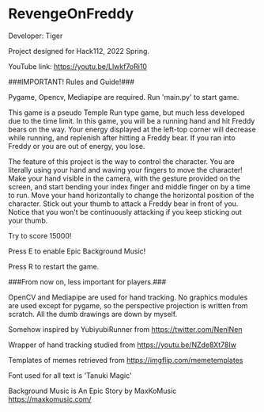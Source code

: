 # RevengeOnFreddy

Developer: Tiger

Project designed for Hack112, 2022 Spring.

YouTube link: https://youtu.be/Llwkf7oRi10

###IMPORTANT! Rules and Guide!###

Pygame, Opencv, Mediapipe are required.
Run 'main.py' to start game.

This game is a pseudo Temple Run type game,
but much less developed due to the time limit.
In this game, you will be a running hand and hit Freddy bears on the way.
Your energy displayed at the left-top corner will decrease while running,
and replenish after hitting a Freddy bear.
If you ran into Freddy or you are out of energy, you lose.

The feature of this project is the way to control the character.
You are literally using your hand and waving your fingers to move the character!
Make your hand visible in the camera, with the gesture provided on the screen,
and start bending your index finger and middle finger on by a time to run.
Move your hand horizontally to change the horizontal position of the character.
Stick out your thumb to attack a Freddy bear in front of you. 
Notice that you won't be continuously attacking if you keep sticking out your thumb.

Try to score 15000!

Press E to enable Epic Background Music!

Press R to restart the game.

###From now on, less important for players.###

OpenCV and Mediapipe are used for hand tracking.
No graphics modules are used except for pygame,
so the perspective projection is written from scratch.
All the dumb drawings are down by myself.

Somehow inspired by YubiyubiRunner from https://twitter.com/NenlNen

Wrapper of hand tracking studied from https://youtu.be/NZde8Xt78Iw 

Templates of memes retrieved from https://imgflip.com/memetemplates

Font used for all text is 'Tanuki Magic'

Background Music is An Epic Story by MaxKoMusic https://maxkomusic.com/ 

